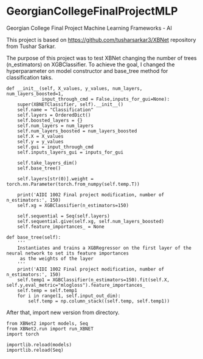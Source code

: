 # GeorgianCollegeFinalProjectMLP
Georgian College Final Project Machine Learning Frameworks - AI

This project is based on https://github.com/tusharsarkar3/XBNet repository from Tushar Sarkar.

The purpose of this project was to test XBNet changing the number of trees (n_estimators) on XGBClassifier. To achieve the goal, I changed the hyperparameter on model constructor and base_tree method for classification taks.

    def __init__(self, X_values, y_values, num_layers, num_layers_boosted=1,
                 input_through_cmd = False,inputs_for_gui=None):
        super(XBNETClassifier, self).__init__()
        self.name = "Classification"
        self.layers = OrderedDict()
        self.boosted_layers = {}
        self.num_layers = num_layers
        self.num_layers_boosted = num_layers_boosted
        self.X = X_values
        self.y = y_values
        self.gui = input_through_cmd
        self.inputs_layers_gui = inputs_for_gui

        self.take_layers_dim()
        self.base_tree()

        self.layers[str(0)].weight = torch.nn.Parameter(torch.from_numpy(self.temp.T))

        print('AIDI 1002 Final project modification, number of n_estimators:', 150)
        self.xg = XGBClassifier(n_estimators=150)

        self.sequential = Seq(self.layers)
        self.sequential.give(self.xg, self.num_layers_boosted)
        self.feature_importances_ = None

    def base_tree(self):
        '''
        Instantiates and trains a XGBRegressor on the first layer of the neural network to set its feature importances
         as the weights of the layer
        '''
        print('AIDI 1002 Final project modification, number of n_estimators:', 150)
        self.temp1 = XGBClassifier(n_estimators=150).fit(self.X, self.y,eval_metric="mlogloss").feature_importances_
        self.temp = self.temp1
        for i in range(1, self.input_out_dim):
            self.temp = np.column_stack((self.temp, self.temp1))

After that, import new version from directory.

    from XBNet2 import models, Seq
    from XBNet2.run import run_XBNET
    import torch
    
    importlib.reload(models)
    importlib.reload(Seq)
